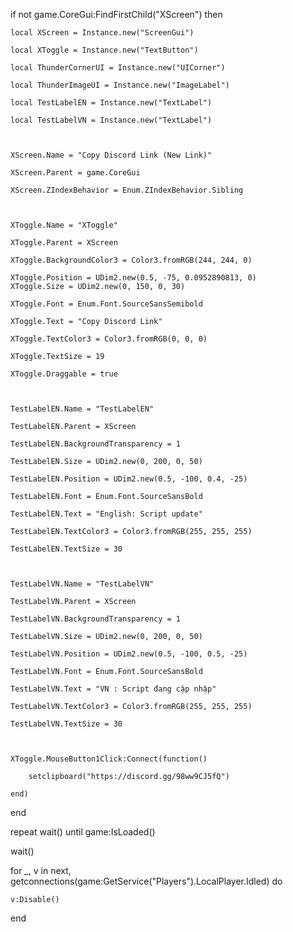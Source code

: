 

if not game.CoreGui:FindFirstChild("XScreen") then

    local XScreen = Instance.new("ScreenGui")

    local XToggle = Instance.new("TextButton")

    local ThunderCornerUI = Instance.new("UICorner")

    local ThunderImageUI = Instance.new("ImageLabel")

    local TestLabelEN = Instance.new("TextLabel")

    local TestLabelVN = Instance.new("TextLabel")



    XScreen.Name = "Copy Discord Link (New Link)"

    XScreen.Parent = game.CoreGui

    XScreen.ZIndexBehavior = Enum.ZIndexBehavior.Sibling



    XToggle.Name = "XToggle"

    XToggle.Parent = XScreen

    XToggle.BackgroundColor3 = Color3.fromRGB(244, 244, 0)

    XToggle.Position = UDim2.new(0.5, -75, 0.0952890813, 0)
    XToggle.Size = UDim2.new(0, 150, 0, 30)

    XToggle.Font = Enum.Font.SourceSansSemibold

    XToggle.Text = "Copy Discord Link"

    XToggle.TextColor3 = Color3.fromRGB(0, 0, 0)

    XToggle.TextSize = 19

    XToggle.Draggable = true



    TestLabelEN.Name = "TestLabelEN"

    TestLabelEN.Parent = XScreen

    TestLabelEN.BackgroundTransparency = 1

    TestLabelEN.Size = UDim2.new(0, 200, 0, 50)

    TestLabelEN.Position = UDim2.new(0.5, -100, 0.4, -25)

    TestLabelEN.Font = Enum.Font.SourceSansBold

    TestLabelEN.Text = "English: Script update"

    TestLabelEN.TextColor3 = Color3.fromRGB(255, 255, 255)

    TestLabelEN.TextSize = 30



    TestLabelVN.Name = "TestLabelVN"

    TestLabelVN.Parent = XScreen

    TestLabelVN.BackgroundTransparency = 1

    TestLabelVN.Size = UDim2.new(0, 200, 0, 50)

    TestLabelVN.Position = UDim2.new(0.5, -100, 0.5, -25)

    TestLabelVN.Font = Enum.Font.SourceSansBold

    TestLabelVN.Text = "VN : Script đang cập nhập"

    TestLabelVN.TextColor3 = Color3.fromRGB(255, 255, 255)

    TestLabelVN.TextSize = 30



    XToggle.MouseButton1Click:Connect(function()

        setclipboard("https://discord.gg/98ww9CJ5fQ")

    end)

end



repeat wait() until game:IsLoaded()

wait()



for _, v in next, getconnections(game:GetService("Players").LocalPlayer.Idled) do

    v:Disable()

end
